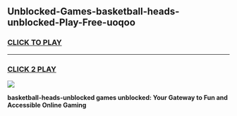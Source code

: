 
## Unblocked-Games-basketball-heads-unblocked-Play-Free-uoqoo
<h3>
<a href="https://premium76.site?title=basketball-heads-unblocked&ref=18A1">CLICK TO PLAY</a></h3>
<hr>

<h3>
<a href="https://premium76.site?title=basketball-heads-unblocked&ref=18A1">CLICK 2 PLAY</a>
  
</h3>

<a href="https://premium76.site?title=basketball-heads-unblocked&ref=18A1"><img src="https://clearcache.store/games.png"></a>


**basketball-heads-unblocked games unblocked: Your Gateway to Fun and Accessible Online Gaming**
